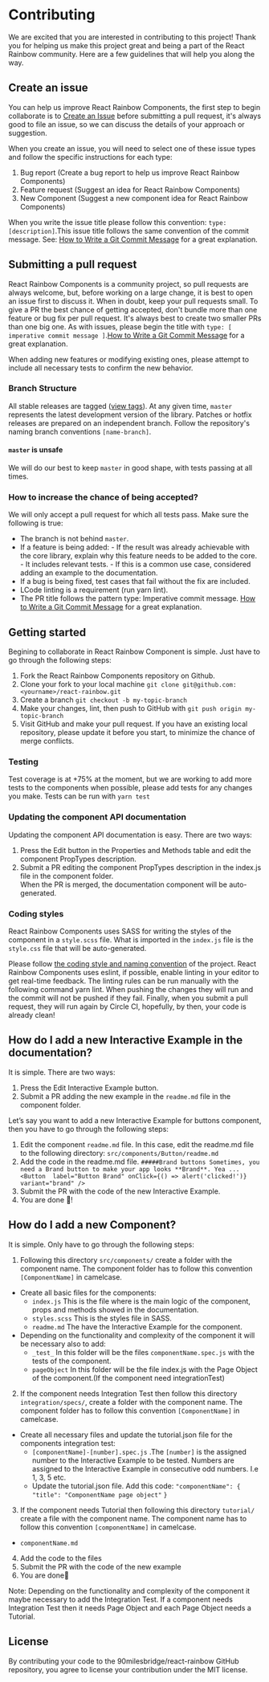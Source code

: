 # Contributing

We are excited that you are interested in contributing to this project! Thank you for helping us make this project great and being a part of the React Rainbow community. Here are a few guidelines that will help you along the way.

## Create an issue

You can help us improve React Rainbow Components, the first step to begin collaborate is to [Create an Issue](https://github.com/90milesbridge/react-rainbow/issues/new/choose) before submitting a pull request, it's always good to file an issue, so we can discuss the details of your approach or suggestion.

When you create an issue, you will need to select one of these issue types and follow the specific instructions for each type:

1. Bug report (Create a bug report to help us improve React Rainbow Components)
2. Feature request (Suggest an idea for React Rainbow Components)
3. New Component (Suggest a new component idea for React Rainbow Components)

When you write the issue title please follow this convention: `type: [description]`.This issue title follows the same convention of the commit message. See: [How to Write a Git Commit Message](https://www.conventionalcommits.org/en/v1.0.0-beta.2/) for a great explanation.

## Submitting a pull request

React Rainbow Components is a community project, so pull requests are always welcome, but, before working on a large change, it is best to open an issue first to discuss it.
When in doubt, keep your pull requests small. To give a PR the best chance of getting accepted, don't bundle more than one feature or bug fix per pull request. It's always best to create two smaller PRs than one big one.
As with issues, please begin the title with `type: [ imperative commit message ]`.[How to Write a Git Commit Message](https://www.conventionalcommits.org/en/v1.0.0-beta.2/) for a great explanation.

When adding new features or modifying existing ones, please attempt to include all necessary tests to confirm the new behavior.

### Branch Structure

All stable releases are tagged ([view tags](https://github.com/90milesbridge/react-rainbow/tags)).
At any given time, `master` represents the latest development version of the library. Patches or hotfix releases are prepared on an independent branch. Follow the repository's naming branch conventions `[name-branch]`.

#### `master` is unsafe

We will do our best to keep `master` in good shape, with tests passing at all times.

### How to increase the chance of being accepted?

We will only accept a pull request for which all tests pass. Make sure the following is true:

- The branch is not behind `master`.
- If a feature is being added:
      - If the result was already achievable with the core library, explain why this feature needs to be added to the core.
      - It includes relevant tests.
      - If this is a common use case, considered adding an example to the documentation.
- If a bug is being fixed, test cases that fail without the fix are included.
- LCode linting is a requirement  (run yarn lint).
- The PR title follows the pattern type: Imperative commit message. [How to Write a Git Commit Message](https://www.conventionalcommits.org/en/v1.0.0-beta.2/) for a great explanation.


## Getting started

Begining to collaborate in React Rainbow Component is simple. Just have to go through the following steps: 
1. Fork the React Rainbow Components repository on Github.
2. Clone your fork to your local machine `git clone git@github.com:<yourname>/react-rainbow.git`
3. Create a branch `git checkout -b my-topic-branch`
4. Make your changes, lint, then push to GitHub with `git push origin my-topic-branch`
5. Visit GitHub and make your pull request.
If you have an existing local repository, please update it before you start, to minimize the chance of merge conflicts.

### Testing

Test coverage is at +75% at the moment, but we are working to add more tests to the components when possible, please add tests for any changes you make. Tests can be run with `yarn test`

### Updating the component API documentation

Updating the component API documentation is easy. There are two ways:
1. Press the Edit button in the Properties and Methods table and edit the component PropTypes description.
2. Submit a PR editing the component PropTypes description in the index.js file in the component folder.  
When the PR is merged, the documentation component will be auto-generated.

### Coding styles

React Rainbow Components uses SASS for writing the styles of the component in a `style.scss` file. What is imported in the `index.js` file is the `style.css` file that will be auto-generated.

Please follow [the coding style and naming convention]() of the project. React Rainbow Components uses eslint,  if possible, enable linting in your editor to get real-time feedback. The linting rules can be run manually with the following command yarn lint.
When pushing the changes they will run and the commit will not be pushed if they fail.
Finally, when you submit a pull request, they will run again by Circle CI, hopefully, by then, your code is already clean!


## How do I add a new Interactive Example in the documentation?

It is simple. There are two ways:
1. Press the Edit Interactive Example button.
2. Submit a PR adding the new example in the `readme.md` file in the component folder. 

Let’s say you want to add a new Interactive Example for buttons component, then you have to go through the following steps:
1. Edit the component `readme.md` file.
In this case,  edit the readme.md file to the following directory:
`src/components/Button/readme.md`
2. Add the code in the readme.md file.
`#####Brand buttons
Sometimes, you need a Brand button to make your app looks **Brand**. Yea ...
<Button 
  label="Button Brand"
  onClick={() => alert('clicked!')}
  variant="brand" />`
3. Submit the PR with the code of the new Interactive Example.
4. You are done 🎉!


## How do I add a new Component?

It is simple. Only have to go through the following steps:

1. Following this directory `src/components/` create a folder with the component name. The component folder has to follow this convention `[ComponentName]` in camelcase.
  - Create all basic files for  the components:
      - `index.js` This is the file where is the main logic of the component, props and methods showed in the documentation.
      - `styles.scss` This is the styles file in SASS.
      - `readme.md` The have the Interactive Example for the component.
  - Depending on the functionality and complexity of the component it will be necessary also to add:
      - `_test_` In this folder will be the files `componentName.spec.js` with the tests of the component.
      - `pageObject` In this folder will be the file index.js with the Page Object of the component.(If the component need integrationTest)

2. If the component needs Integration Test then follow this directory `integration/specs/`, create a folder with the component name. The component folder has to follow this convention `[ComponentName]` in camelcase.
  - Create all necessary files and update the tutorial.json file for the components integration test:
      - `[componentName]-[number].spec.js` .The `[number]` is the assigned number to the Interactive Example to be tested. Numbers are assigned to the Interactive Example in consecutive odd numbers. I.e 1, 3, 5 etc.
      - Update the tutorial.json file. Add this code:
           `"componentName": {`
           `"title": "ComponentName page object"`
          `}`
          
3. If the component needs Tutorial then following this directory `tutorial/` create a file with the component name. The component name has to follow this convention `[componentName]` in camelcase.
  - `componentName.md`
  
4. Add the code to the files
5. Submit the PR with the code of the new example
6. You are done🎉

Note: Depending on the functionality and complexity of the component it maybe necessary to add the Integration Test. If a component needs Integration Test then it needs Page Object and each Page Object needs a Tutorial.

## License
By contributing your code to the 90milesbridge/react-rainbow GitHub repository, you agree to license your contribution under the MIT license.
